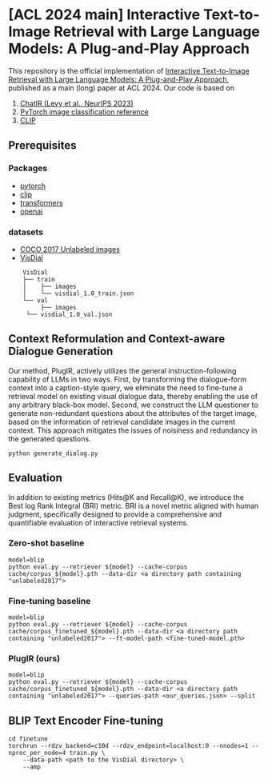 # [ACL 2024 main] Interactive Text-to-Image Retrieval with Large Language Models: A Plug-and-Play Approach

This repository is the official implementation of [Interactive Text-to-Image Retrieval with Large Language Models: A Plug-and-Play Approach](https://arxiv.org/abs/2405.00000), published as a main (long) paper at ACL 2024.
Our code is based on
1. [ChatIR (Levy et al., NeurIPS 2023)](https://github.com/levymsn/ChatIR)
2. [PyTorch image classification reference](https://github.com/pytorch/vision/tree/main/references/classification)
3. [CLIP](https://github.com/openai/CLIP)

## Prerequisites
### Packages
* [pytorch](https://pytorch.org/get-started/locally/)
* [clip](https://github.com/openai/CLIP)
* [transformers](https://github.com/huggingface/transformers)
* [openai](https://openai.com/index/openai-api/)
### datasets
* [COCO 2017 Unlabeled images](http://images.cocodataset.org/zips/unlabeled2017.zip)
* [VisDial](https://visualdialog.org/data)
```
    VisDial  
    ├── train                    
    │    ├── images          
    │    └── visdial_1.0_train.json                
    └── val
         ├── images  
	 └── visdial_1.0_val.json
```
## Context Reformulation and Context-aware Dialogue Generation
Our method, PlugIR, actively utilizes the general instruction-following capability of LLMs in two ways. First, by transforming the dialogue-form context into a caption-style query, we eliminate the need to fine-tune a retrieval model on existing visual dialogue data, thereby enabling the use of any arbitrary black-box model. Second, we construct the LLM questioner to generate non-redundant questions about the attributes of the target image, based on the information of retrieval candidate images in the current context. This approach mitigates the issues of noisiness and redundancy in the generated questions.
```PlugIR
python generate_dialog.py
```

## Evaluation
In addition to existing metrics (Hits@K and Recall@K), we introduce the Best log Rank Integral (BRI) metric. BRI is a novel metric aligned with human judgment, specifically designed to provide a comprehensive and quantifiable evaluation of interactive retrieval systems.
### Zero-shot baseline
```zero-shot
model=blip
python eval.py --retriever ${model} --cache-corpus cache/corpus_${model}.pth --data-dir <a directory path containing "unlabeled2017">
```
### Fine-tuning baseline
```fine-tuned
model=blip
python eval.py --retriever ${model} --cache-corpus cache/corpus_finetuned_${model}.pth --data-dir <a directory path containing "unlabeled2017"> --ft-model-path <fine-tuned-model.pth>
```
### PlugIR (ours)
```PlugIR
model=blip
python eval.py --retriever ${model} --cache-corpus cache/corpus_finetuned_${model}.pth --data-dir <a directory path containing "unlabeled2017"> --queries-path <our_queries.json> --split
```

## BLIP Text Encoder Fine-tuning
```FT
cd finetune
torchrun --rdzv_backend=c10d --rdzv_endpoint=localhost:0 --nnodes=1 --nproc_per_node=4 train.py \
	--data-path <path to the VisDial directory> \
	--amp
```

